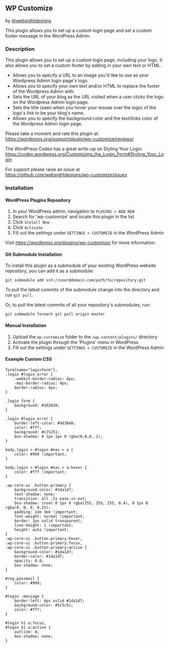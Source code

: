 ## WP Customize

by [@websightdesigns](http://www.websightdesigns.com/)

This plugin allows you to set up a custom login page and set a custom footer message in the WordPress Admin.

### Description

This plugin allows you to set up a custom login page, including your logo. It also allows you to set a custom footer by adding in your own text or HTML.

* Allows you to specify a URL to an image you'd like to use as your Wordpress Admin login page's logo.
* Allows you to specify your own text and/or HTML to replace the footer of the Wordpress Admin with.
* Sets the URL of your blog as the URL visited when a user clicks the logo on the Wordpress Admin login page.
* Sets the title (seen when you hover your mouse over the logo) of the logo's link to be your blog's name.
* Allows you to specify the background color and the text/links color of the Wordpress Admin login page.

Please take a moment and rate this plugin at:
https://wordpress.org/support/plugin/wp-customize/reviews/

The WordPress Codex has a great write-up on Styling Your Login:
https://codex.wordpress.org/Customizing_the_Login_Form#Styling_Your_Login

For support please raise an issue at https://github.com/websightdesigns/wp-customize/issues

### Installation

#### WordPress Plugins Repository

1. In your WordPress admin, navigation to `PLUGINS > ADD NEW`
2. Search for 'wp-customize' and locate this plugin in the list
3. Click `Install Now`
4. Click `Activate`
5. Fill out the settings under `SETTINGS > CUSTOMIZE` in the WordPress Admin

Visit https://wordpress.org/plugins/wp-customize/ for more information.

#### Git Submodule Installation

To install this plugin as a submodule of your existing WordPress website repository, you can add it as a submodule:

    git submodule add ssh://user@domain.com/path/to/repository.git

To pull the latest commits of the submodule change into the directory and run `git pull`.

Or, to pull the latest commits of all your repository's submodules, run:

    git submodule foreach git pull origin master

#### Manual Installation

1. Upload the `wp-customize` folder to the `/wp-content/plugins/` directory
2. Activate the plugin through the 'Plugins' menu in WordPress
3. Fill out the settings under `SETTINGS > CUSTOMIZE` in the WordPress Admin

#### Example Custom CSS

    form[name="loginform"],
    .login #login_error {
        -webkit-border-radius: 4px;
        -moz-border-radius: 4px;
        border-radius: 4px;
    }

    .login form {
        background: #202020;
    }

    .login #login_error {
        border-left-color: #9d3848;
        color: #fff;
        background: #c15251;
        box-shadow: 0 1px 1px 0 rgba(0,0,0,.1);
    }

    body.login > #login #nav > a {
        color: #999 !important;
    }

    body.login > #login #nav > a:hover {
        color: #fff !important;
    }

    .wp-core-ui .button-primary {
        background-color: #1da1d7;
        text-shadow: none;
        transition: all .2s ease-in-out;
        box-shadow: inset 0 1px 0 rgba(255, 255, 255, 0.4), 0 1px 0 rgba(0, 0, 0, 0.15);
        padding: 1em 3em !important;
        font-weight: normal !important;
        border: 1px solid transparent;
        line-height: 1 !important;
        height: auto !important;
    }
    .wp-core-ui .button-primary:hover,
    .wp-core-ui .button-primary:focus,
    .wp-core-ui .button-primary:active {
        background-color: #1da1d7;
        border-color: #1da1d7;
        opacity: 0.8;
        box-shadow: none;
    }

    #reg_passmail {
        color: #999;
    }

    #login .message {
        border-left: 4px solid #1da1d7;
        background-color: #5c5c5c;
        color: #fff;
    }

    #login h1 a:focus,
    #login h1 a:active {
        outline: 0;
        box-shadow: none;
    }
